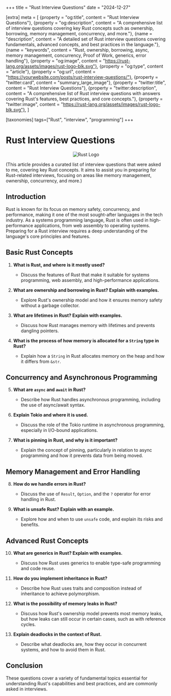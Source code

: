 +++
title = "Rust Interview Questions"
date = "2024-12-27"

[extra]
meta = [
    {property = "og:title", content = "Rust Interview Questions"},
    {property = "og:description", content = "A comprehensive list of interview questions covering key Rust concepts such as ownership, borrowing, memory management, concurrency, and more."},
    {name = "description", content = "A detailed set of Rust interview questions covering fundamentals, advanced concepts, and best practices in the language."},
    {name = "keywords", content = "Rust, ownership, borrowing, async, memory management, concurrency, Proof of Work, generics, error handling"},
    {property = "og:image", content = "https://rust-lang.org/assets/images/rust-logo-blk.svg"},
    {property = "og:type", content = "article"},
    {property = "og:url", content = "https://yourwebsite.com/posts/rust-interview-questions/"},
    {property = "twitter:card", content = "summary_large_image"},
    {property = "twitter:title", content = "Rust Interview Questions"},
    {property = "twitter:description", content = "A comprehensive list of Rust interview questions with answers covering Rust's features, best practices, and core concepts."},
    {property = "twitter:image", content = "https://rust-lang.org/assets/images/rust-logo-blk.svg"},
]

[taxonomies]
tags=["Rust", "interview", "programming"]
+++

# Rust Interview Questions

<div style="text-align: center;">
  <img src="https://www.rust-lang.org/static/images/ferris-error.png" alt="Rust Logo">
</div>

(This article provides a curated list of interview questions that were asked to me, covering key Rust concepts. It aims to assist you in preparing for Rust-related interviews, focusing on areas like memory management, ownership, concurrency, and more.)

## Introduction

Rust is known for its focus on memory safety, concurrency, and performance, making it one of the most sought-after languages in the tech industry. As a systems programming language, Rust is often used in high-performance applications, from web assembly to operating systems. Preparing for a Rust interview requires a deep understanding of the language's core principles and features.

## Basic Rust Concepts

1. **What is Rust, and where is it mostly used?**  
   - Discuss the features of Rust that make it suitable for systems programming, web assembly, and high-performance applications.

2. **What are ownership and borrowing in Rust? Explain with examples.**  
   - Explore Rust's ownership model and how it ensures memory safety without a garbage collector.

3. **What are lifetimes in Rust? Explain with examples.**  
   - Discuss how Rust manages memory with lifetimes and prevents dangling pointers.

4. **What is the process of how memory is allocated for a `String` type in Rust?**  
   - Explain how a `String` in Rust allocates memory on the heap and how it differs from `&str`.

## Concurrency and Asynchronous Programming

5. **What are `async` and `await` in Rust?**  
   - Describe how Rust handles asynchronous programming, including the use of async/await syntax.

6. **Explain Tokio and where it is used.**  
   - Discuss the role of the Tokio runtime in asynchronous programming, especially in I/O-bound applications.

7. **What is pinning in Rust, and why is it important?**  
   - Explain the concept of pinning, particularly in relation to async programming and how it prevents data from being moved.

## Memory Management and Error Handling

8. **How do we handle errors in Rust?**  
   - Discuss the use of `Result`, `Option`, and the `?` operator for error handling in Rust.

9. **What is unsafe Rust? Explain with an example.**  
   - Explore how and when to use `unsafe` code, and explain its risks and benefits.

## Advanced Rust Concepts

10. **What are generics in Rust? Explain with examples.**  
    - Discuss how Rust uses generics to enable type-safe programming and code reuse.

11. **How do you implement inheritance in Rust?**  
    - Describe how Rust uses traits and composition instead of inheritance to achieve polymorphism.

12. **What is the possibility of memory leaks in Rust?**  
    - Discuss how Rust's ownership model prevents most memory leaks, but how leaks can still occur in certain cases, such as with reference cycles.

13. **Explain deadlocks in the context of Rust.**  
    - Describe what deadlocks are, how they occur in concurrent systems, and how to avoid them in Rust.

## Conclusion

These questions cover a variety of fundamental topics essential for understanding Rust's capabilities and best practices, and are commonly asked in interviews.

